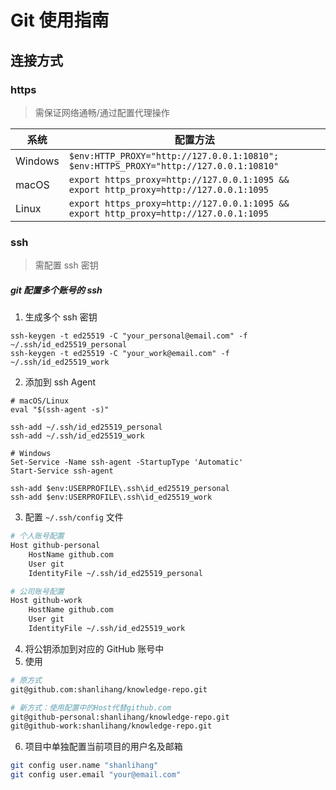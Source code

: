 # Git 使用指南

## 连接方式

### https

> 需保证网络通畅/通过配置代理操作

| 系统    | 配置方法                                                                              |
| ------- | ------------------------------------------------------------------------------------- |
| Windows | `$env:HTTP_PROXY="http://127.0.0.1:10810"; $env:HTTPS_PROXY="http://127.0.0.1:10810"` |
| macOS   | `export https_proxy=http://127.0.0.1:1095 && export http_proxy=http://127.0.0.1:1095` |
| Linux   | `export https_proxy=http://127.0.0.1:1095 && export http_proxy=http://127.0.0.1:1095` |

### ssh

> 需配置 ssh 密钥

##### git 配置多个账号的 ssh

1. 生成多个 ssh 密钥

```
ssh-keygen -t ed25519 -C "your_personal@email.com" -f ~/.ssh/id_ed25519_personal
ssh-keygen -t ed25519 -C "your_work@email.com" -f ~/.ssh/id_ed25519_work
```

2. 添加到 ssh Agent

```
# macOS/Linux
eval "$(ssh-agent -s)"

ssh-add ~/.ssh/id_ed25519_personal
ssh-add ~/.ssh/id_ed25519_work

# Windows
Set-Service -Name ssh-agent -StartupType 'Automatic'
Start-Service ssh-agent

ssh-add $env:USERPROFILE\.ssh\id_ed25519_personal
ssh-add $env:USERPROFILE\.ssh\id_ed25519_work
```

3. 配置 `~/.ssh/config` 文件

```bash
# 个人账号配置
Host github-personal
    HostName github.com
    User git
    IdentityFile ~/.ssh/id_ed25519_personal

# 公司账号配置
Host github-work
    HostName github.com
    User git
    IdentityFile ~/.ssh/id_ed25519_work
```

4. 将公钥添加到对应的 GitHub 账号中
5. 使用

```bash
# 原方式
git@github.com:shanlihang/knowledge-repo.git

# 新方式：使用配置中的Host代替github.com
git@github-personal:shanlihang/knowledge-repo.git
git@github-work:shanlihang/knowledge-repo.git

```

6. 项目中单独配置当前项目的用户名及邮箱

```bash
git config user.name "shanlihang"
git config user.email "your@email.com"
```
